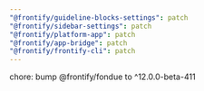 ```yaml
---
"@frontify/guideline-blocks-settings": patch
"@frontify/sidebar-settings": patch
"@frontify/platform-app": patch
"@frontify/app-bridge": patch
"@frontify/frontify-cli": patch
---
```


chore: bump @frontify/fondue to ^12.0.0-beta-411
